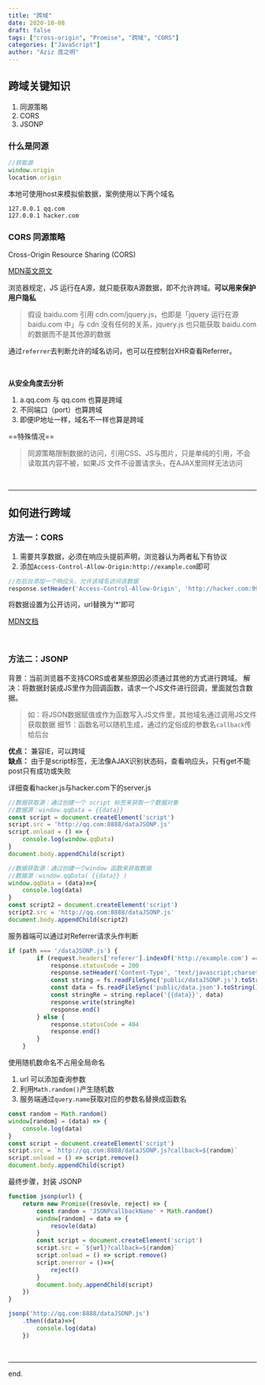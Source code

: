 ```yaml
---
title: "跨域"
date: 2020-10-08
draft: false
tags: ["cross-origin", "Promise", "跨域", "CORS"]
categories: ["JavaScript"]
author: "Aziz 庞之明"
---
```


## 跨域关键知识
1. 同源策略
2. CORS
3. JSONP

### 什么是同源

```js
//获取源
window.origin
location.origin
```

本地可使用host来模拟偷数据，案例使用以下两个域名
```
127.0.0.1 qq.com
127.0.0.1 hacker.com
```

### CORS 同源策略
Cross-Origin Resource Sharing (CORS)

[MDN英文原文](https://developer.mozilla.org/en-US/docs/Web/HTTP/CORS)

浏览器规定，JS 运行在A源，就只能获取A源数据，即不允许跨域。**可以用来保护用户隐私**

> 假设 baidu.com 引用 cdn.com/jquery.js，也即是「jquery 运行在源 baidu.com 中」与 cdn 没有任何的关系，jquery.js 也只能获取 baidu.com 的数据而不是其他源的数据

通过`referrer`去判断允许的域名访问，也可以在控制台XHR查看Referrer。 

<br />

**从安全角度去分析**
1. a.qq.com 与 qq.com 也算是跨域
2. 不同端口（port）也算跨域
3. 即便IP地址一样，域名不一样也算是跨域

==特殊情况==

> 同源策略限制数据的访问，引用CSS、JS与图片，只是单纯的引用，不会读取其内容不被，如果JS 文件不设置请求头，在AJAX里同样无法访问

<br />

---

## 如何进行跨域

### 方法一：CORS

1. 需要共享数据，必须在响应头提前声明，浏览器认为两者私下有协议
2. 添加`Access-Control-Allow-Origin:http://example.com`即可

```js
//在后台添加一个响应头，允许该域名访问该数据
response.setHeader('Access-Control-Allow-Origin', 'http://hacker.com:9999')
```
将数据设置为公开访问，url替换为'*'即可

[MDN文档](https://developer.mozilla.org/zh-CN/docs/Web/HTTP/Headers/Access-Control-Allow-Origin)

<br />

### 方法二：JSONP

背景：当前浏览器不支持CORS或者某些原因必须通过其他的方式进行跨域。
解决：将数据封装成JS里作为回调函数，请求一个JS文件进行回调，里面就包含数据。

> 如：将JSON数据赋值或作为函数写入JS文件里，其他域名通过调用JS文件获取数据
细节：函数名可以随机生成，通过约定俗成的参数名`callback`传给后台

**优点：** 兼容IE，可以跨域   
**缺点：** 由于是script标签，无法像AJAX识别状态码，查看响应头，只有get不能post只有成功或失败


详细查看hacker.js与hacker.com下的server.js
```js
//数据获取源：通过创建一个 script 标签来获取一个数据对象
//数据源：window.qqData = {{data}}
const script = document.createElement('script')
script.src = 'http://qq.com:8888/dataJSONP.js'
script.onload = () => {
    console.log(window.qqData)
}
document.body.appendChild(script)

//数据获取源：通过创建一个window 函数来获取数据
//数据源：window.qqData( {{data}} )
window.qqData = (data)=>{
    console.log(data)
}
const script2 = document.createElement('script')
script2.src = 'http://qq.com:8888/dataJSONP.js'
document.body.appendChild(script2)
```

服务器端可以通过对Referrer请求头作判断
```js
if (path === '/dataJSONP.js') {
        if (request.headers['referer'].indexOf('http://example.com') === 0) {
            response.statusCode = 200
            response.setHeader('Content-Type', 'text/javascript;charset=utf-8')
            const string = fs.readFileSync('public/dataJSONP.js').toString()
            const data = fs.readFileSync('public/data.json').toString()
            const stringRe = string.replace('{{data}}', data)
            response.write(stringRe)
            response.end()
        } else {
            response.statusCode = 404
            response.end()
        }
    }
```

使用随机数命名不占用全局命名
1. url 可以添加查询参数
2. 利用`Math.random()`产生随机数
3. 服务端通过`query.name`获取对应的参数名替换成函数名
```js
const random = Math.random()
window[random] = (data) => {
    console.log(data)
}
const script = document.createElement('script')
script.src = `http://qq.com:8888/dataJSONP.js?callback=${random}`
script.onload = () => script.remove()
document.body.appendChild(script)
```

最终步骤，封装 JSONP
```js
function jsonp(url) {
    return new Promise((resovle, reject) => {
        const random = 'JSONPcallbackName' + Math.random() 
        window[random] = data => {
            resovle(data)
        }
        const script = document.createElement('script')
        script.src = `${url}?callback=${random}`
        script.onload = () => script.remove()
        script.onerror = ()=>{
            reject()
        }
        document.body.appendChild(script)
    })
}

jsonp('http://qq.com:8888/dataJSONP.js')
    .then((data)=>{
        console.log(data)
    })
```

<br />

---

end.


